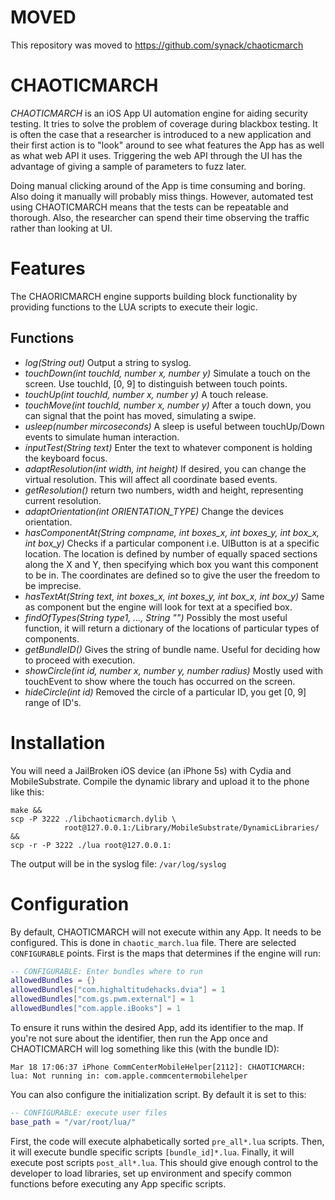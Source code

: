 # MOVED
This repository was moved to https://github.com/synack/chaoticmarch


# CHAOTICMARCH
_CHAOTICMARCH_ is an iOS App UI automation engine for aiding security testing. It tries to solve the problem of coverage during blackbox testing. It is often the case that a researcher is introduced to a new application and their first action is to "look" around to see what features the App has as well as what web API it uses. Triggering the web API through the UI has the advantage of giving a sample of parameters to fuzz later.

Doing manual clicking around of the App is time consuming and boring. Also doing it manually will probably miss things. However, automated test using CHAOTICMARCH means that the tests can be repeatable and thorough. Also, the researcher can spend their time observing the traffic rather than looking at UI.

# Features
The CHAORICMARCH engine supports building block functionality by providing functions to the LUA scripts to execute their logic.

## Functions
* _log(String out)_ Output a string to syslog.
* _touchDown(int touchId, number x, number y)_ Simulate a touch on the screen. Use touchId, [0, 9] to distinguish between touch points.
* _touchUp(int touchId, number x, number y)_ A touch release.
* _touchMove(int touchId, number x, number y)_ After a touch down, you can signal that the point has moved, simulating a swipe.
* _usleep(number mircoseconds)_ A sleep is useful between touchUp/Down events to simulate human interaction.
* _inputTest(String text)_ Enter the text to whatever component is holding the keyboard focus.
* _adaptResolution(int width, int height)_ If desired, you can change the virtual resolution. This will affect all coordinate based events.
* _getResolution()_ return two numbers, width and height, representing current resolution.
* _adaptOrientation(int ORIENTATION_TYPE)_ Change the devices orientation.
* _hasComponentAt(String compname, int boxes_x, int boxes_y, int box_x, int box_y)_ Checks if a particular component i.e. UIButton is at a specific location. The location is defined by number of equally spaced sections along the X and Y, then specifying which box you want this component to be in. The coordinates are defined so to give the user the freedom to be imprecise. 
* _hasTextAt(String text, int boxes_x, int boxes_y, int box_x, int box_y)_ Same as component but the engine will look for text at a specified box.
* _findOfTypes(String type1, ..., String "")_ Possibly the most useful function, it will return a dictionary of the locations of particular types of components.
* _getBundleID()_ Gives the string of bundle name. Useful for deciding how to proceed with execution.
* _showCircle(int id, number x, number y, number radius)_ Mostly used with touchEvent to show where the touch has occurred on the screen.
* _hideCircle(int id)_ Removed the circle of a particular ID, you get [0, 9] range of ID's.

# Installation

You will need a JailBroken iOS device (an iPhone 5s) with Cydia and MobileSubstrate. Compile the dynamic library and upload it to the phone like this:

```
make && 
scp -P 3222 ./libchaoticmarch.dylib \
            root@127.0.0.1:/Library/MobileSubstrate/DynamicLibraries/ && 
scp -r -P 3222 ./lua root@127.0.0.1:
```

The output will be in the syslog file: `/var/log/syslog`

# Configuration
By default, CHAOTICMARCH will not execute within any App. It needs to be configured. This is done in `chaotic_march.lua` file. There are selected `CONFIGURABLE` points. First is the maps that determines if the engine will run:

```lua
-- CONFIGURABLE: Enter bundles where to run
allowedBundles = {}
allowedBundles["com.highaltitudehacks.dvia"] = 1
allowedBundles["com.gs.pwm.external"] = 1
allowedBundles["com.apple.iBooks"] = 1
```

To ensure it runs within the desired App, add its identifier to the map. If you're not sure about the identifier, then run the App once and CHAOTICMARCH will log something like this (with the bundle ID):

```
Mar 18 17:06:37 iPhone CommCenterMobileHelper[2112]: CHAOTICMARCH: lua: Not running in: com.apple.commcentermobilehelper
```

You can also configure the initialization script. By default it is set to this:

```lua
-- CONFIGURABLE: execute user files
base_path = "/var/root/lua/"
```

First, the code will execute alphabetically sorted `pre_all*.lua` scripts. Then, it will execute bundle specific scripts `[bundle_id]*.lua`. Finally, it will execute post scripts `post_all*.lua`. This should give enough control to the developer to load libraries, set up environment and specify common functions before executing any App specific scripts. 

